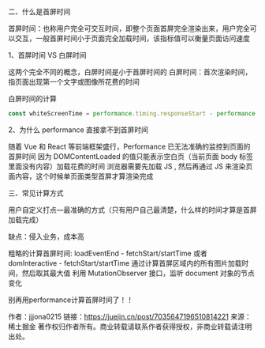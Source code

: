 二、什么是首屏时间

首屏时间：也称用户完全可交互时间，即整个页面首屏完全渲染出来，用户完全可以交互，一般首屏时间小于页面完全加载时间，该指标值可以衡量页面访问速度

1、首屏时间 VS 白屏时间

这两个完全不同的概念，白屏时间是小于首屏时间的
白屏时间：首次渲染时间，指页面出现第一个文字或图像所花费的时间

白屏时间的计算

```js
const whiteScreenTime = performance.timing.responseStart - performance.timing.navigationStart;
```

2、为什么 performance 直接拿不到首屏时间

随着 Vue 和 React 等前端框架盛行，Performance 已无法准确的监控到页面的首屏时间
因为 DOMContentLoaded 的值只能表示空白页（当前页面 body 标签里面没有内容）加载花费的时间
浏览器需要先加载 JS , 然后再通过 JS 来渲染页面内容，这个时候单页面类型首屏才算渲染完成

三、常见计算方式

用户自定义打点—最准确的方式（只有用户自己最清楚，什么样的时间才算是首屏加载完成）

缺点：侵入业务，成本高

粗略的计算首屏时间: loadEventEnd - fetchStart/startTime 或者 domInteractive - fetchStart/startTime
通过计算首屏区域内的所有图片加载时间，然后取其最大值
利用 MutationObserver 接口，监听 document 对象的节点变化

别再用performance计算首屏时间了！！

作者：jjjona0215
链接：https://juejin.cn/post/7035647196510814221
来源：稀土掘金
著作权归作者所有。商业转载请联系作者获得授权，非商业转载请注明出处。


